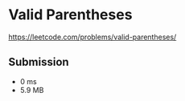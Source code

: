 # Valid Parentheses

https://leetcode.com/problems/valid-parentheses/

## Submission

* 0 ms
* 5.9 MB
